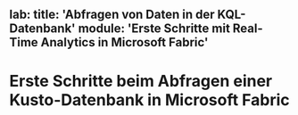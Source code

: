 lab: title: 'Abfragen von Daten in der KQL-Datenbank' module: 'Erste Schritte mit Real-Time Analytics in Microsoft Fabric'
---
# Erste Schritte beim Abfragen einer Kusto-Datenbank in Microsoft Fabric

